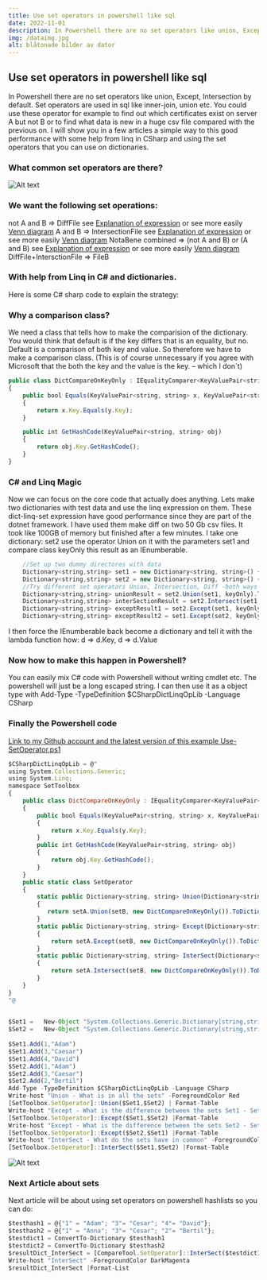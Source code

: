 ```yaml
---
title: Use set operators in powershell like sql
date: 2022-11-01
description: In Powershell there are no set operators like union, Except, Intersection by default. Set operators are used in sql like inner-join, union etc. You could use these operator for example..
img: /dataimg.jpg
alt: blåtonade bilder av dator
---
```


## Use set operators in powershell like sql
In Powershell there are no set operators like union, Except, Intersection by default.
Set operators are used in sql like inner-join, union etc.
You could use these operator for example to find out which certificates exist on server A but not B or to find what data is new in a huge csv file compared with the previous on.
I will show you in a few articles a simple way to this good performance with some help from linq in CSharp and using the set operators that you can use on dictionaries.

### What common set operators are there?
![Alt text](/img/2016-11-01-18_48_45-A-or-B-venn-diagram-Wolfram_Alpha.png "blåtonad bild av dator")

### We want the following set operations:
not A and B => DiffFile see [Explanation of expression](https://www.wolframalpha.com/input/?i=not+A+and+B) or see more easily [Venn diagram](https://www.wolframalpha.com/share/clip?f=d41d8cd98f00b204e9800998ecf8427e41kvo33uui)
A and B => IntersectionFile see [Explanation of expression](https://www.wolframalpha.com/input/?i=A+and+B) or see more easily [Venn diagram](https://www.wolframalpha.com/share/clip?f=d41d8cd98f00b204e9800998ecf8427e7e2qko5194)
NotaBene combined => (not A and B) or (A and B) see [Explanation of expression](https://www.wolframalpha.com/input/?i=%28not+A+and+B%29+or+%28A+and+B%29) or see more easily [Venn diagram](https://www.wolframalpha.com/share/clip?f=d41d8cd98f00b204e9800998ecf8427eguh00j5eik)
DiffFile+IntersctionFile => FileB

### With help from Linq in C# and dictionaries.
Here is some C# sharp code to explain the strategy:

### Why a comparison class?
We need a class that tells how to make the comparision of the dictionary.
You would think that default is if the key differs that is an equality, but no. Default is a comparison of both key and value.
So therefore we have to make a comparison class.
(This is of course unnecessary if you agree with Microsoft that the both the key and the value is the key. – which I don´t)

```js
public class DictCompareOnKeyOnly : IEqualityComparer<KeyValuePair<string, string>>
{
    public bool Equals(KeyValuePair<string, string> x, KeyValuePair<string, string> y)
    {
        return x.Key.Equals(y.Key);
    }

    public int GetHashCode(KeyValuePair<string, string> obj)
    {
        return obj.Key.GetHashCode();
    }
}
```

### C# and Linq Magic
Now we can focus on the core code that actually does anything. Lets make two dictionaries with test data and use the linq expression on them.
These dict-linq-set expression have good performance since they are part of the dotnet framework. I have used them make diff on two 50 Gb csv files.
It took like 100GB of memory but finished after a few minutes.
I take one dictionary: set2 use the operator Union on it with the parameters set1 and compare class keyOnly this result as an IEnumberable. 
```js
    //Set up two dummy directores with data
    Dictionary<string,string> set1 = new Dictionary<string, string>() { { "1","Adam"}, {"3","Caesar"}, { "4", "David" } };
    Dictionary<string,string> set2 = new Dictionary<string, string>() { { "1", "Adam" }, { "3", "Caesar" }, { "2", "Bertil" } };
    //Try different set operators Union, Intersection, Diff -both ways
    Dictionary<string,string> unionResult = set2.Union(set1, keyOnly).ToDictionary(d => d.Key, d => d.Value);
    Dictionary<string,string> interSectionResult = set2.Intersect(set1, keyOnly).ToDictionary(d => d.Key, d => d.Value);
    Dictionary<string,string> exceptResult1 = set2.Except(set1, keyOnly).ToDictionary(d => d.Key, d => d.Value);
    Dictionary<string,string> exceptResult2 = set1.Except(set2, keyOnly).ToDictionary(d => d.Key, d => d.Value);
```
I then force the IEnumberable back become a dictionary and tell it with the lambda function how: d => d.Key, d => d.Value

### Now how to make this happen in Powershell?
You can easily mix C# code with Powershell without writing cmdlet etc. The powershell will just be a long escaped string. I can then use it as a object type with
Add-Type -TypeDefinition $CSharpDictLinqOpLib -Language CSharp

### Finally the Powershell code
[Link to my Github account and the latest version of this example Use-SetOperator.ps1](https://github.com/patriklindstrom/Powershell-pasen/blob/master/Use-SetOperator.ps1)

```js
$CSharpDictLinqOpLib = @"
using System.Collections.Generic;
using System.Linq;
namespace SetToolbox
{
    public class DictCompareOnKeyOnly : IEqualityComparer<KeyValuePair<string, string>>
    {
        public bool Equals(KeyValuePair<string, string> x, KeyValuePair<string, string> y)
        {
            return x.Key.Equals(y.Key);
        }
        public int GetHashCode(KeyValuePair<string, string> obj)
        {
            return obj.Key.GetHashCode();
        }
    }
    public static class SetOperator
    {
        static public Dictionary<string, string> Union(Dictionary<string, string> setA, Dictionary<string, string> setB  )
        { 
           return setA.Union(setB, new DictCompareOnKeyOnly()).ToDictionary(ld => ld.Key, ld => ld.Value); ;          
        }
        static public Dictionary<string, string> Except(Dictionary<string, string> setA, Dictionary<string, string> setB)
        {
            return setA.Except(setB, new DictCompareOnKeyOnly()).ToDictionary(ld => ld.Key, ld => ld.Value); ;
        }
        static public Dictionary<string, string> InterSect(Dictionary<string, string> setA, Dictionary<string, string> setB)
        {
            return setA.Intersect(setB, new DictCompareOnKeyOnly()).ToDictionary(ld => ld.Key, ld => ld.Value); ;
        }
    }
}
"@

 
$Set1 =   New-Object "System.Collections.Generic.Dictionary[string,string]"
$Set2 =   New-Object "System.Collections.Generic.Dictionary[string,string]"
 
$Set1.Add(1,"Adam")
$Set1.Add(3,"Caesar")
$Set1.Add(4,"David")
$Set2.Add(1,"Adam")
$Set2.Add(3,"Caesar")
$Set2.Add(2,"Bertil")
Add-Type -TypeDefinition $CSharpDictLinqOpLib -Language CSharp 
Write-host "Union - What is in all the sets" -ForegroundColor Red
[SetToolbox.SetOperator]::Union($Set1,$Set2) | Format-Table 
Write-host "Except - What is the difference between the sets Set1 - Set2" -ForegroundColor Cyan
[SetToolbox.SetOperator]::Except($Set1,$Set2) |Format-Table
Write-host "Except - What is the difference between the sets Set2 - Set1" -ForegroundColor DarkCyan
[SetToolbox.SetOperator]::Except($Set2,$Set1) |Format-Table
Write-host "InterSect - What do the sets have in common" -ForegroundColor DarkMagenta
[SetToolbox.SetOperator]::InterSect($Set1,$Set2) |Format-Table
```

![Alt text](/img/2016-11-01-21_42_26-Use-set-operators-in-powershell-like-sql-_-LCube.png "blåtonad bild av dator")
### Next Article about sets
Next article will be about using set operators on powershell hashlists
so you can do:
```js
$testhash1 = @{"1" = "Adam"; "3"= "Cesar"; "4"= "David"};
$testhash2 = @{"1" = "Anna"; "3"= "Cesar"; "2"= "Bertil"};
$testdict1 = ConvertTo-Dictionary $testhash1
$testdict2 = ConvertTo-Dictionary $testhash2
$resultDict_InterSect = [CompareTool.SetOperator]::InterSect($testdict1,$testdict2)
Write-host "InterSect" -ForegroundColor DarkMagenta
$resultDict_InterSect |Format-List
```
